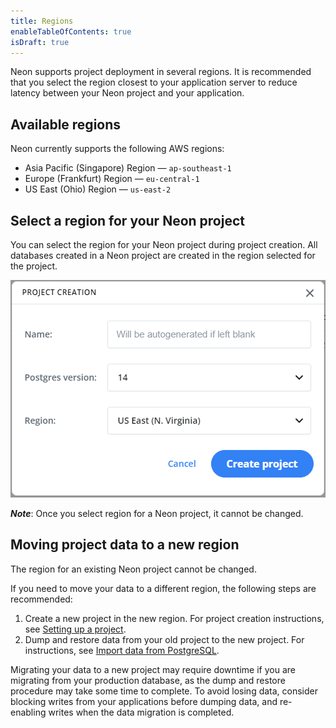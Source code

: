 ```yaml
---
title: Regions
enableTableOfContents: true
isDraft: true
---
```

Neon supports project deployment in several regions. It is recommended that you select the region closest to your application server to reduce latency between your Neon project and your application.

## Available regions

Neon currently supports the following AWS regions:

- Asia Pacific (Singapore) Region &mdash; `ap-southeast-1`
- Europe (Frankfurt) Region &mdash; `eu-central-1`
- US East (Ohio) Region &mdash; `us-east-2`

## Select a region for your Neon project

You can select the region for your Neon project during project creation. All databases created in a Neon project are created in the region selected for the project.

![Select region image](./images/project_creation_regions.png)

_**Note**_: Once you select region for a Neon project, it cannot be changed.

## Moving project data to a new region

The region for an existing Neon project cannot be changed.

If you need to move your data to a different region, the following steps are recommended:

1. Create a new project in the new region. For project creation instructions, see [Setting up a project](../setting-up-a-project).
1. Dump and restore data from your old project to the new project. For instructions, see [Import data from PostgreSQL](../../how-to-guides/import-an-existing-database).

Migrating your data to a new project may require downtime if you are migrating from your production database, as the dump and restore procedure may take some time to complete. To avoid losing data, consider blocking writes from your applications before dumping data, and re-enabling writes when the data migration is completed.
